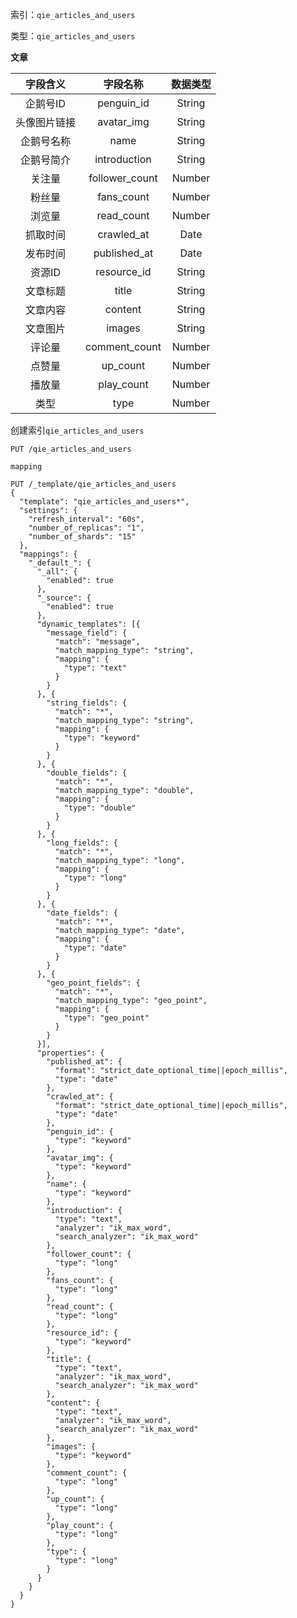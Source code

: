 索引：`qie_articles_and_users`

类型：`qie_articles_and_users`

**文章**

| 字段含义 | 字段名称 | 数据类型 |
| :---: | :---: | :---: |
| 企鹅号ID | penguin\_id | String |
| 头像图片链接 | avatar\_img | String |
| 企鹅号名称 | name | String |
| 企鹅号简介 | introduction | String |
| 关注量 | follower\_count | Number |
| 粉丝量 | fans\_count | Number |
| 浏览量 | read\_count | Number |
| 抓取时间 | crawled\_at | Date |
| 发布时间 | published\_at | Date |
| 资源ID | resource\_id | String |
| 文章标题 | title | String |
| 文章内容 | content | String |
| 文章图片 | images | String |
| 评论量 | comment\_count | Number |
| 点赞量 | up\_count | Number |
| 播放量 | play\_count | Number |
| 类型 | type | Number |

创建索引`qie_articles_and_users`

```
PUT /qie_articles_and_users
```

`mapping`

```
PUT /_template/qie_articles_and_users
{
  "template": "qie_articles_and_users*",
  "settings": {
    "refresh_interval": "60s",
    "number_of_replicas": "1",
    "number_of_shards": "15"
  },
  "mappings": {
    "_default_": {
      "_all": {
        "enabled": true
      },
      "_source": {
        "enabled": true
      },
      "dynamic_templates": [{
        "message_field": {
          "match": "message",
          "match_mapping_type": "string",
          "mapping": {
            "type": "text"
          }
        }
      }, {
        "string_fields": {
          "match": "*",
          "match_mapping_type": "string",
          "mapping": {
            "type": "keyword"
          }
        }
      }, {
        "double_fields": {
          "match": "*",
          "match_mapping_type": "double",
          "mapping": {
            "type": "double"
          }
        }
      }, {
        "long_fields": {
          "match": "*",
          "match_mapping_type": "long",
          "mapping": {
            "type": "long"
          }
        }
      }, {
        "date_fields": {
          "match": "*",
          "match_mapping_type": "date",
          "mapping": {
            "type": "date"
          }
        }
      }, {
        "geo_point_fields": {
          "match": "*",
          "match_mapping_type": "geo_point",
          "mapping": {
            "type": "geo_point"
          }
        }
      }],
      "properties": {
        "published_at": {
          "format": "strict_date_optional_time||epoch_millis",
          "type": "date"
        },
        "crawled_at": {
          "format": "strict_date_optional_time||epoch_millis",
          "type": "date"
        },
        "penguin_id": {
          "type": "keyword"
        },
        "avatar_img": {
          "type": "keyword"
        },
        "name": {
          "type": "keyword"
        },
        "introduction": {
          "type": "text",
          "analyzer": "ik_max_word",
          "search_analyzer": "ik_max_word"
        },
        "follower_count": {
          "type": "long"
        },
        "fans_count": {
          "type": "long"
        },
        "read_count": {
          "type": "long"
        },
        "resource_id": {
          "type": "keyword"
        },
        "title": {
          "type": "text",
          "analyzer": "ik_max_word",
          "search_analyzer": "ik_max_word"
        },
        "content": {
          "type": "text",
          "analyzer": "ik_max_word",
          "search_analyzer": "ik_max_word"
        },
        "images": {
          "type": "keyword"
        },
        "comment_count": {
          "type": "long"
        },
        "up_count": {
          "type": "long"
        },
        "play_count": {
          "type": "long"
        },
        "type": {
          "type": "long"
        }
      }
    }
  }
}
```




